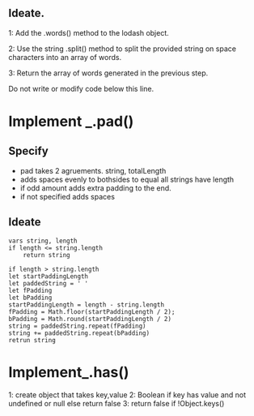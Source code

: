 ## Ideate.

1: Add the .words() method to the lodash object.

2: Use the string .split() method to split the provided string on space characters into an array of words.

3: Return the array of words generated in the previous step.

Do not write or modify code below this line.

# Implement \_.pad()

## Specify

- pad takes 2 agruements. string, totalLength
- adds spaces evenly to bothsides to equal all strings have length
- if odd amount adds extra padding to the end.
- if not specified adds spaces

## Ideate

```
vars string, length
if length <= string.length
    return string

if length > string.length
let startPaddingLength
let paddedString = ' '
let fPadding
let bPadding
startPaddingLength = length - string.length
fPadding = Math.floor(startPaddingLength / 2);
bPadding = Math.round(startPaddingLength / 2)
string = paddedString.repeat(fPadding)
string += paddedString.repeat(bPadding)
retrun string

```

# Implement\_.has()

1: create object that takes key,value
2: Boolean if key has value and not undefined or null else return false
3: return false if !Object.keys()
